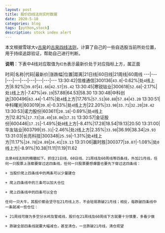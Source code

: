 ```yaml
---
layout: post
title: 股价四线法则实时数据
date: 2020-5-10
categories: blog
tags: [python,stock]
description: stock index alert
---
```



本文根据雪球大v[古泉](https://xueqiu.com/u/7148646888)的[古泉四线法则](https://xueqiu.com/7148646888/130498192)，计算了自己的一些自选股当前所处位置，用于持续追踪验证，帮助自己进行判断。

**说明**：下表中4线对应取值为`红色`表示最新价处于对应指标上方，属正面

时间|名称|代码|最新价|涨跌幅|位置|距离|21日线|60日线|21周线|60周线
---|---|---|---|---|---|---|---|---
13:30:42|信维通信|300136|`43.0`|-0.62%|处`4`线上方|8.92%|`39.07`|`41.66`|`42.57`|`35.42`
13:30:45|寒锐钴业|300618|`52.68`|-2.17%|处`1`线上方|-7.47%|`49.19`|57.88|64.53|58.30
13:30:48|中科创达|300496|`63.44`|-1.41%|处`4`线上方|17.76%|`57.51`|`60.88`|`57.84`|`43.20`
13:30:51|中科曙光|603019|`39.0`|-0.33%|处`4`线上方|22.20%|`33.98`|`33.71`|`32.20`|`28.42`
13:30:53|诺力股份|603611|`20.18`|-0.69%|处`4`线上方|12.82%|`17.73`|`18.49`|`18.06`|`17.31`
13:30:57|金证股份|600446|`17.21`|-1.49%|处`0`线上方|-8.41%|17.28|18.54|19.13|20.50
13:31:00|华友钴业|603799|`35.31`|-2.46%|处`2`线上方|2.35%|`33.98`|36.99|38.34|`29.93`
13:31:03|长亮科技|300348|`25.59`|-1.31%|处`4`线上方|11.17%|`24.78`|`24.89`|`24.41`|`19.13`
13:31:06|赢时胜|300377|`10.07`|-1.08%|处`0`线上方|-8.91%|10.38|11.11|11.19|11.62

```
古泉4线法则的精髓如下。抓住21日线、60日线、21周线及60周线等四条线，外加21月线，任何一只股票上涨都要穿过这四条线，任何一只股票要想爆雷也要先下穿过这四条线：

+ 当股价爬上四条线中的两条可以少量建仓

+ 爬上四条线中的三条可以加大仓位

+ 爬上四条线中的四条可以全仓

任何一只大牛，其股价都会坚守在21月线上方，不会轻易跌破21月线；相反，每跌破四条线中一条就减一些仓位：

+ 21周线可做为多空分水岭及警戒线，股价在21周线及60周线下方就要十分慎重，多看少做

+ 跌破全部四条线就要大幅减仓，甚至清仓，一旦跌破21月线，清仓观望
```